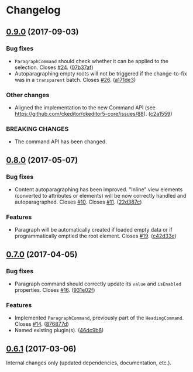 Changelog
=========

## [0.9.0](https://github.com/ckeditor/ckeditor5-paragraph/compare/v0.8.0...v0.9.0) (2017-09-03)

### Bug fixes

* `ParagraphCommand` should check whether it can be applied to the selection. Closes [#24](https://github.com/ckeditor/ckeditor5-paragraph/issues/24). ([07b37af](https://github.com/ckeditor/ckeditor5-paragraph/commit/07b37af))
* Autoparagraphing empty roots will not be triggered if the change-to-fix was in a `transparent` batch. Closes [#26](https://github.com/ckeditor/ckeditor5-paragraph/issues/26). ([a171de3](https://github.com/ckeditor/ckeditor5-paragraph/commit/a171de3))

### Other changes

* Aligned the implementation to the new Command API (see https://github.com/ckeditor/ckeditor5-core/issues/88). ([c2a1559](https://github.com/ckeditor/ckeditor5-paragraph/commit/c2a1559))

### BREAKING CHANGES

* The command API has been changed.


## [0.8.0](https://github.com/ckeditor/ckeditor5-paragraph/compare/v0.7.0...v0.8.0) (2017-05-07)

### Bug fixes

* Content autoparagraphing has been improved. "Inline" view elements (converted to attributes or elements) will be now correctly handled and autoparagraphed. Closes [#10](https://github.com/ckeditor/ckeditor5-paragraph/issues/10). Closes [#11](https://github.com/ckeditor/ckeditor5-paragraph/issues/11). ([22d387c](https://github.com/ckeditor/ckeditor5-paragraph/commit/22d387c))

### Features

* Paragraph will be automatically created if loaded empty data or if programmatically emptied the root element. Closes [#19](https://github.com/ckeditor/ckeditor5-paragraph/issues/19). ([c42d33e](https://github.com/ckeditor/ckeditor5-paragraph/commit/c42d33e))


## [0.7.0](https://github.com/ckeditor/ckeditor5-paragraph/compare/v0.6.1...v0.7.0) (2017-04-05)

### Bug fixes

* Paragraph command should correctly update its `value` and `isEnabled` properties. Closes [#16](https://github.com/ckeditor/ckeditor5-paragraph/issues/16). ([931e02f](https://github.com/ckeditor/ckeditor5-paragraph/commit/931e02f))

### Features

* Implemented `ParagraphCommand`, previously part of the `HeadingCommand`. Closes [#14](https://github.com/ckeditor/ckeditor5-paragraph/issues/14). ([876877d](https://github.com/ckeditor/ckeditor5-paragraph/commit/876877d))
* Named existing plugin(s). ([46dc9b8](https://github.com/ckeditor/ckeditor5-paragraph/commit/46dc9b8))


## [0.6.1](https://github.com/ckeditor/ckeditor5-paragraph/compare/v0.6.0...v0.6.1) (2017-03-06)

Internal changes only (updated dependencies, documentation, etc.).
